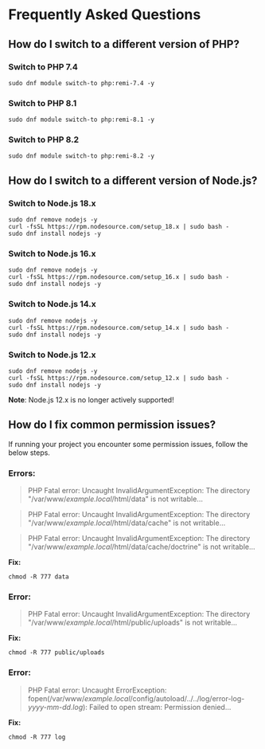 # Frequently Asked Questions


## How do I switch to a different version of PHP?

### Switch to PHP 7.4

    sudo dnf module switch-to php:remi-7.4 -y

### Switch to PHP 8.1

    sudo dnf module switch-to php:remi-8.1 -y

### Switch to PHP 8.2

    sudo dnf module switch-to php:remi-8.2 -y


## How do I switch to a different version of Node.js?

### Switch to Node.js 18.x

    sudo dnf remove nodejs -y
    curl -fsSL https://rpm.nodesource.com/setup_18.x | sudo bash -
    sudo dnf install nodejs -y

### Switch to Node.js 16.x

    sudo dnf remove nodejs -y
    curl -fsSL https://rpm.nodesource.com/setup_16.x | sudo bash -
    sudo dnf install nodejs -y

### Switch to Node.js 14.x

    sudo dnf remove nodejs -y
    curl -fsSL https://rpm.nodesource.com/setup_14.x | sudo bash -
    sudo dnf install nodejs -y

### Switch to Node.js 12.x

    sudo dnf remove nodejs -y
    curl -fsSL https://rpm.nodesource.com/setup_12.x | sudo bash -
    sudo dnf install nodejs -y

**Note**: Node.js 12.x is no longer actively supported!


## How do I fix common permission issues?
If running your project you encounter some permission issues, follow the below steps.

### Errors:
> PHP Fatal error:  Uncaught InvalidArgumentException: The directory "/var/www/_example.local_/html/data" is not writable...

> PHP Fatal error:  Uncaught InvalidArgumentException: The directory "/var/www/_example.local_/html/data/cache" is not writable...

> PHP Fatal error:  Uncaught InvalidArgumentException: The directory "/var/www/_example.local_/html/data/cache/doctrine" is not writable...

**Fix:**

    chmod -R 777 data


### Error:
> PHP Fatal error:  Uncaught InvalidArgumentException: The directory "/var/www/_example.local_/html/public/uploads" is not writable...

**Fix:**

    chmod -R 777 public/uploads


### Error:
> PHP Fatal error:  Uncaught ErrorException: fopen(/var/www/_example.local_/config/autoload/../../log/error-log-_yyyy-mm-dd.log_): Failed to open stream: Permission denied...

**Fix:**

    chmod -R 777 log
